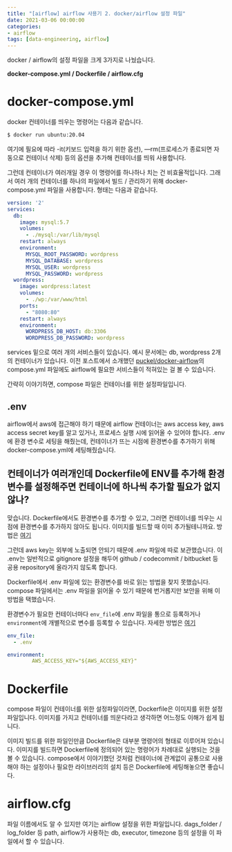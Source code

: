 ```yaml
---
title: "[airflow] airflow 사용기 2. docker/airflow 설정 파일"
date: 2021-03-06 00:00:00
categories:
- airflow
tags: [data-engineering, airflow]
---
```






docker / airflow의 설정 파일을 크게 3가지로 나눴습니다.

**docker-compose.yml / Dockerfile / airflow.cfg**



# docker-compose.yml

docker 컨테이너를 띄우는 명령어는 다음과 같습니다.

```bash
$ docker run ubuntu:20.04
```

여기에 필요에 따라 -it(키보드 입력을 하기 위한 옵션), —rm(프로세스가 종료되면 자동으로 컨테이너 삭제) 등의 옵션을 추가해 컨테이너를 띄워 사용합니다.

그런데 컨테이너가 여러개일 경우 이 명령어를 하나하나 치는 건 비효율적입니다. 그래서 여러 개의 컨테이너를 하나의 파일에서 빌드 / 관리하기 위해 docker-compose.yml 파일을 사용합니다. 형태는 다음과 같습니다.

```yaml
version: '2'
services:
  db:
    image: mysql:5.7
    volumes:
      - ./mysql:/var/lib/mysql
    restart: always
    environment:
      MYSQL_ROOT_PASSWORD: wordpress
      MYSQL_DATABASE: wordpress
      MYSQL_USER: wordpress
      MYSQL_PASSWORD: wordpress
  wordpress:
    image: wordpress:latest
    volumes:
      - ./wp:/var/www/html
    ports:
      - "8080:80"
    restart: always
    environment:
      WORDPRESS_DB_HOST: db:3306
      WORDPRESS_DB_PASSWORD: wordpress
```

services 밑으로 여러 개의 서비스들이 있습니다. 예시 문서에는 db, wordpress 2개의 컨테이너가 있습니다. 이전 포스트에서 소개했던 [puckel/docker-airflow](https://github.com/puckel/docker-airflow)의 compose.yml 파일에도 airflow에 필요한 서비스들이 적혀있는 걸 볼 수 있습니다.

간략히 이야기하면, compose 파일은 컨테이너를 위한 설정파일입니다.

## .env

airflow에서 aws에 접근해야 하기 때문에 airflow 컨테이너는 aws access key, aws access secret key를 알고 있거나, 프로세스 실행 시에 읽어올 수 있어야 합니다. .env에 환경 변수로 세팅을 해줬는데, 컨테이너가 뜨는 시점에 환경변수를 추가하기 위해 docker-compose.yml에 세팅해줬습니다.

## 컨테이너가 여러개인데 Dockerfile에 ENV를 추가해 환경변수를 설정해주면 컨테이너에 하나씩 추가할 필요가 없지 않나?

맞습니다. Dockerfile에서도 환경변수를 추가할 수 있고, 그러면 컨테이너를 띄우는 시점에 환경변수를 추가하지 않아도 됩니다. 이미지를 빌드할 때 이미 추가될테니까요. 방법은 [여기](https://help.cloud66.com/maestro/how-to-guides/build-and-config/env-vars-in-dockerfile.html)

그런데 aws key는 외부에 노출되면 안되기 때문에 .env 파일에 따로 보관했습니다. 이 .env는 일반적으로 gitignore 설정을 해두어 github / codecommit / bitbucket 등 공용 repository에 올라가지 않도록 합니다.

Dockerfile에서 .env 파일에 있는 환경변수를 바로 읽는 방법을 찾지 못했습니다. compose 파일에서는 .env 파일을 읽어올 수 있기 때문에 번거롭지만 보안을 위해 이 방법을 택했습니다.

환경변수가 필요한 컨테이너마다 `env_file`에 .env 파일을 통으로 등록하거나 `environment`에 개별적으로 변수를 등록할 수 있습니다. 자세한 방법은 [여기](https://docs.docker.com/compose/environment-variables/)

```yaml
env_file:
  - .env

environment: 
		AWS_ACCESS_KEY="${AWS_ACCESS_KEY}"
```



# Dockerfile

compose 파일이 컨테이너를 위한 설정파일이라면, Dockerfile은 이미지를 위한 설정파일입니다. 이미지를 가지고 컨테이너를 띄운다라고 생각하면 어느정도 이해가 쉽게 됩니다.

이미지 빌드를 위한 파일인만큼 Dockerfile은 대부분 명령어의 형태로 이루어져 있습니다. 이미지를 빌드하면 Dockerfile에 정의되어 있는 명령어가 차례대로 실행되는 것을 볼 수 있습니다. compose에서 이야기했던 것처럼 컨테이너에 관계없이 공통으로 사용해야 하는 설정이나 필요한 라이브러리의 설치 등은 Dockerfile에 세팅해놓으면 좋습니다.



# airflow.cfg

파일 이름에서도 알 수 있지만 여기는 airflow 설정을 위한 파일입니다. dags_folder / log_folder 등 path, airflow가 사용하는 db, executor, timezone 등의 설정을 이 파일에서 할 수 있습니다.